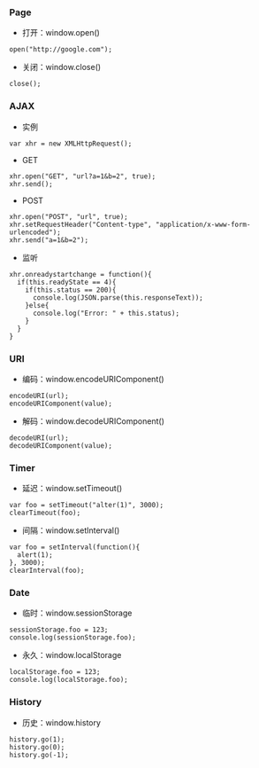 ### Page
* 打开：window.open()
```
open("http://google.com");
```

* 关闭：window.close()
```
close();
```

### AJAX
* 实例
```
var xhr = new XMLHttpRequest();
```

* GET
```
xhr.open("GET", "url?a=1&b=2", true);
xhr.send();
```

* POST
```
xhr.open("POST", "url", true);
xhr.setRequestHeader("Content-type", "application/x-www-form-urlencoded");
xhr.send("a=1&b=2");
```

* 监听
```
xhr.onreadystartchange = function(){
  if(this.readyState == 4){
    if(this.status == 200){
      console.log(JSON.parse(this.responseText));
    }else{
      console.log("Error: " + this.status);
    }
  }
}
```

### URI
* 编码：window.encodeURIComponent()
```
encodeURI(url);
encodeURIComponent(value);
```

* 解码：window.decodeURIComponent()
```
decodeURI(url);
decodeURIComponent(value);
```

### Timer
* 延迟：window.setTimeout()
```
var foo = setTimeout("alter(1)", 3000);
clearTimeout(foo);
```

* 间隔：window.setInterval()
```
var foo = setInterval(function(){
  alert(1);
}, 3000);
clearInterval(foo);
```

### Date
* 临时：window.sessionStorage
```
sessionStorage.foo = 123;
console.log(sessionStorage.foo);
```

* 永久：window.localStorage
```
localStorage.foo = 123;
console.log(localStorage.foo);
```

### History
* 历史：window.history
```
history.go(1);
history.go(0);
history.go(-1);
```
